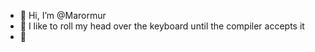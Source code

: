 - 👋 Hi, I’m @Marormur
- 🤯 I like to roll my head over the keyboard until the compiler accepts it
- 🍕
